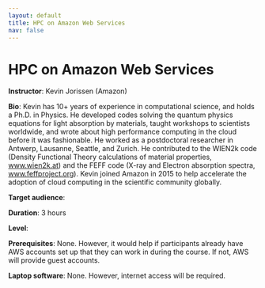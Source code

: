 ```yaml
---
layout: default
title: HPC on Amazon Web Services
nav: false
---
```


# HPC on Amazon Web Services

**Instructor**: Kevin Jorissen (Amazon)

**Bio**: Kevin has 10+ years of experience in computational science, and holds a Ph.D. in Physics. He
developed codes solving the quantum physics equations for light absorption by materials, taught workshops
to scientists worldwide, and wrote about high performance computing in the cloud before it was
fashionable. He worked as a postdoctoral researcher in Antwerp, Lausanne, Seattle, and Zurich. He
contributed to the WIEN2k code (Density Functional Theory calculations of material properties,
www.wien2k.at) and the FEFF code (X-ray and Electron absorption spectra, www.feffproject.org). Kevin
joined Amazon in 2015 to help accelerate the adoption of cloud computing in the scientific community
globally.

<!-- **Course abstract**: -->

**Target audience**: 

<!-- **Course plan**: -->

**Duration**: 3 hours

**Level**: 

**Prerequisites**: None. However, it would help if participants already have AWS accounts set up that
they can work in during the course. If not, AWS will provide guest accounts.

**Laptop software**: None. However, internet access will be required.
